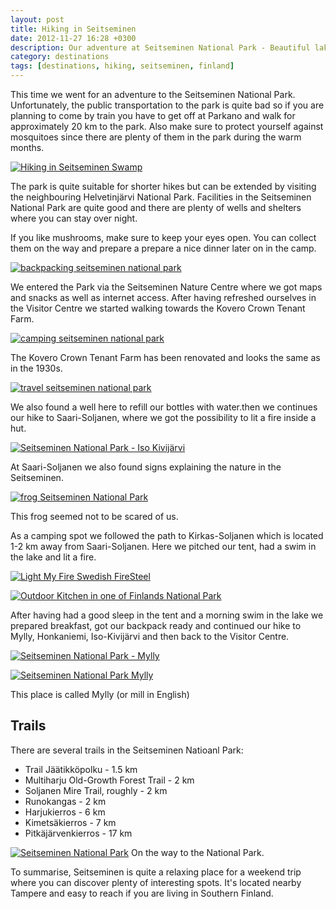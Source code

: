 ```yaml
---
layout: post
title: Hiking in Seitseminen
date: 2012-11-27 16:28 +0300
description: Our adventure at Seitseminen National Park - Beautiful lakes and hiking trails
category: destinations
tags: [destinations, hiking, seitseminen, finland]
---
```

This time we went for an adventure to the Seitseminen National Park. Unfortunately, the public transportation to the park is quite bad so if you are planning to come by train you have to get off at Parkano and walk for approximately 20 km to the park. Also make sure to protect yourself against mosquitoes since there are plenty of them in the park during the warm months.

[![Hiking in Seitseminen Swamp][image-1]][1]
<!--more-->

The park is quite suitable for shorter hikes but can be extended by visiting the neighbouring Helvetinjärvi National Park. Facilities in the Seitseminen National Park are quite good and there are plenty of wells and shelters where you can stay over night.

If you like mushrooms, make sure to keep your eyes open. You can collect them on the way and prepare a prepare a nice dinner later on in the camp.

[![backpacking seitseminen national park][image-2]][2]

We entered the Park via the Seitseminen Nature Centre where we got maps and snacks as well as internet access. After having refreshed ourselves in the Visitor Centre we started walking towards the Kovero Crown Tenant Farm. 

[![camping seitseminen national park][image-3]][3]

The Kovero Crown Tenant Farm has been renovated and looks the same as in the 1930s. 

[![travel seitseminen national park][image-4]][4]

We also found a well here to refill our bottles with water.then we continues our hike to Saari-Soljanen, where we got the possibility to lit a fire inside a hut.

[![][image-5]][5]

At Saari-Soljanen we also found signs explaining the nature in the Seitseminen.

[![frog Seitseminen National Park][image-6]][6]

This frog seemed not to be scared of us.

As a camping spot we followed the path to Kirkas-Soljanen which is located 1-2 km away from Saari-Soljanen. Here we pitched our tent, had a swim in the lake and lit a fire.

[![Light My Fire Swedish FireSteel][image-7]][7]

[![Outdoor Kitchen in one of Finlands National Park][image-8]][8]

After having had a good sleep in the tent and a morning swim in the lake we prepared breakfast, got our backpack ready and continued our hike to Mylly, Honkaniemi, Iso-Kivijärvi and then back to the Visitor Centre.

[![Seitseminen National Park - Mylly][image-9]][9]

[![Seitseminen National Park Mylly][image-10]][10]

This place is called Mylly (or mill in English)

## Trails
There are several trails in the Seitseminen Natioanl Park:

* Trail J&#228;&#228;tikk&#246;polku - 1.5 km
* Multiharju Old-Growth Forest Trail - 2 km
* Soljanen Mire Trail, roughly - 2 km
* Runokangas - 2 km
* Harjukierros - 6 km
* Kimets&#228;kierros - 7 km
* Pitk&#228;j&#228;rvenkierros - 17 km


[![Seitseminen National Park][image-11]][11]
On the way to the National Park.

To summarise, Seitseminen is quite a relaxing place for a weekend trip where you can discover plenty of interesting spots. It's located nearby Tampere and easy to reach if you are living in Southern Finland. 

[1]:	https://www.flickr.com/photos/90204224@N07/8197699522
[2]:	https://www.flickr.com/photos/90204224@N07/8223401641
[3]:	https://www.flickr.com/photos/90204224@N07/8224484012
[4]:	https://www.flickr.com/photos/90204224@N07/8197945897
[5]:	https://www.flickr.com/photos/90204224@N07/8223389815
[6]:	https://www.flickr.com/photos/90204224@N07/8224472056 "frog Seitseminen National Park"
[7]:	https://www.flickr.com/photos/90204224@N07/8199030362
[8]:	https://www.flickr.com/photos/90204224@N07/8197951913 "Outdoor Kitchen in one of Finlands National Park"
[9]:	https://www.flickr.com/photos/90204224@N07/8224447372
[10]:	https://www.flickr.com/photos/90204224@N07/8197932533 "Seitseminen National Park Mylly"
[11]:	https://www.flickr.com/photos/90204224@N07/8224436924 "Seitseminen National Park"

[image-1]:	https://farm9.staticflickr.com/8480/8197699522_e8e26659ee_b.jpg "Hiking in Seitseminen National Park - Trail"
[image-2]:	https://farm9.staticflickr.com/8489/8223401641_bc0d091e9c_b.jpg "Hiking in Seitseminen National Park - Mushroom Hunting"
[image-3]:	https://farm9.staticflickr.com/8485/8224484012_6bc7333402_b.jpg "Seitseminen National Park - Seitseminen Nature Center"
[image-4]:	https://farm9.staticflickr.com/8349/8197945897_a617feb5b9_b.jpg "Seitseminen National Park - Kovero Crown Tenant Farm"
[image-5]:	https://farm9.staticflickr.com/8068/8223389815_ed9e12883a_b.jpg "Seitseminen National Park - Iso Kivijärvi"
[image-6]:	https://farm9.staticflickr.com/8068/8224472056_69f21fb71a_b.jpg "Seitseminen National Park - animals frog"
[image-7]:	https://farm9.staticflickr.com/8480/8199030362_3abb6254de_b.jpg "Seitseminen National Park - Camping Fire Place"
[image-8]:	https://farm9.staticflickr.com/8488/8197951913_997fe270a9_b.jpg "Seitseminen National Park - Cooking camping"
[image-9]:	https://farm9.staticflickr.com/8345/8224447372_4d75a29595_b.jpg "Seitseminen National Park - Mylly"
[image-10]:	https://farm9.staticflickr.com/8057/8197932533_0f109daa06_b.jpg "Seitseminen National Park - Mylly"
[image-11]:	https://farm9.staticflickr.com/8344/8224436924_2762288f9f_b.jpg "Seitseminen National Park - Directions"
